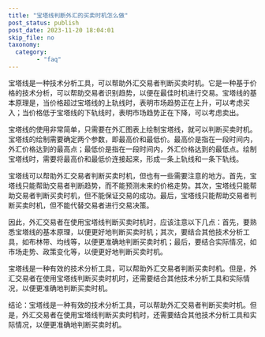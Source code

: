 ```yaml
---
title: "宝塔线判断外汇的买卖时机怎么做"
post_status: publish
post_date: 2023-11-20 18:04:01
skip_file: no
taxonomy:
  category:
        - "faq"
---
```


宝塔线是一种技术分析工具，可以帮助外汇交易者判断买卖时机。它是一种基于价格的技术分析，可以帮助交易者识别趋势，以便在最佳时机进行交易。宝塔线的基本原理是，当价格超过宝塔线的上轨线时，表明市场趋势正在上升，可以考虑买入；当价格低于宝塔线的下轨线时，表明市场趋势正在下降，可以考虑卖出。

宝塔线的使用非常简单，只需要在外汇图表上绘制宝塔线，就可以判断买卖时机。宝塔线的绘制需要确定两个参数，即最高价和最低价。最高价是指在一段时间内，外汇价格达到的最高点；最低价是指在一段时间内，外汇价格达到的最低点。绘制宝塔线时，需要将最高价和最低价连接起来，形成一条上轨线和一条下轨线。

宝塔线可以帮助外汇交易者判断买卖时机，但也有一些需要注意的地方。首先，宝塔线只能帮助交易者判断趋势，而不能预测未来的价格走势。其次，宝塔线只能帮助交易者判断买卖时机，但不能保证交易的成功。最后，宝塔线只能帮助交易者判断买卖时机，但不能代替交易者进行交易决策。

因此，外汇交易者在使用宝塔线判断买卖时机时，应该注意以下几点：首先，要熟悉宝塔线的基本原理，以便更好地判断买卖时机；其次，要结合其他技术分析工具，如布林带、均线等，以便更准确地判断买卖时机；最后，要结合实际情况，如市场走势、政策变化等，以便更好地判断买卖时机。

宝塔线是一种有效的技术分析工具，可以帮助外汇交易者判断买卖时机。但是，外汇交易者在使用宝塔线判断买卖时机时，还需要结合其他技术分析工具和实际情况，以便更准确地判断买卖时机。

结论：宝塔线是一种有效的技术分析工具，可以帮助外汇交易者判断买卖时机。但是，外汇交易者在使用宝塔线判断买卖时机时，还需要结合其他技术分析工具和实际情况，以便更准确地判断买卖时机。
